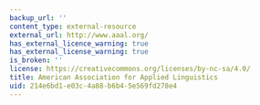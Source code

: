 ```yaml
---
backup_url: ''
content_type: external-resource
external_url: http://www.aaal.org/
has_external_licence_warning: true
has_external_license_warning: true
is_broken: ''
license: https://creativecommons.org/licenses/by-nc-sa/4.0/
title: American Association for Applied Linguistics
uid: 214e6bd1-e03c-4a88-b6b4-5e569fd278e4
---
```

